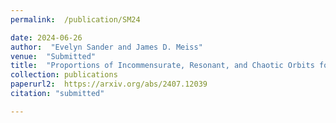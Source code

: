 ```yaml
---
permalink:  /publication/SM24

date: 2024-06-26
author:  "Evelyn Sander and James D. Meiss"
venue:  "Submitted"
title:  "Proportions of Incommensurate, Resonant, and Chaotic Orbits for Torus Maps"
collection: publications
paperurl2:  https://arxiv.org/abs/2407.12039
citation: "submitted"

---
```

